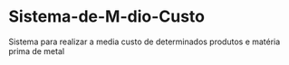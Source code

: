 # Sistema-de-M-dio-Custo
Sistema para realizar a media custo de determinados produtos e matéria prima de metal
